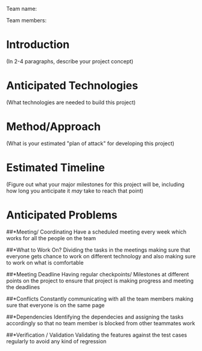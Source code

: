 Team name:

Team members:

# Introduction

(In 2-4 paragraphs, describe your project concept)

# Anticipated Technologies

(What technologies are needed to build this project)

# Method/Approach

(What is your estimated "plan of attack" for developing this project)

# Estimated Timeline

(Figure out what your major milestones for this project will be, including how long you anticipate it *may* take to reach that point)

# Anticipated Problems
##*Meeting/ Coordinating
    Have a scheduled meeting every week which works for all the people on the team
    
##*What to Work On?
    Dividing the tasks in the meetings making sure that everyone gets chance to work on different technology and also making sure to work on what is comfortable
    
##*Meeting Deadline
    Having regular checkpoints/ Milestones at different points on the project to ensure that project is making progress and meeting the deadlines
    
##*Conflicts
    Constantly communicating with all the team members making sure that everyone is on the same page
    
##*Dependencies
    Identifying the dependecies and assigning the tasks accordingly so that no team member is blocked from other teammates work
  
##*Verification / Validation
    Validating the features against the test cases regularly to avoid any kind of regression
